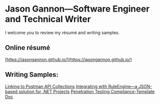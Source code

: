 # Jason Gannon—Software Engineer and Technical Writer

I welcome you to review my résumé and writing samples.

## Online résumé

[https://jasongannon.github.io/](https://jasongannon.github.io/)

## Writing Samples:

[Linking to Postman API Collections](https://github.com/jasongannon/work-samples/blob/main/linking-to-postman.md)
[Integrating with RuleEngine—a JSON-based solution for .NET Projects](https://github.com/jasongannon/work-samples/blob/main/rulesengine.md)
[Penetration Testing Compliance-Template Doc](https://github.com/jasongannon/work-samples/blob/main/pen-testing.md)
